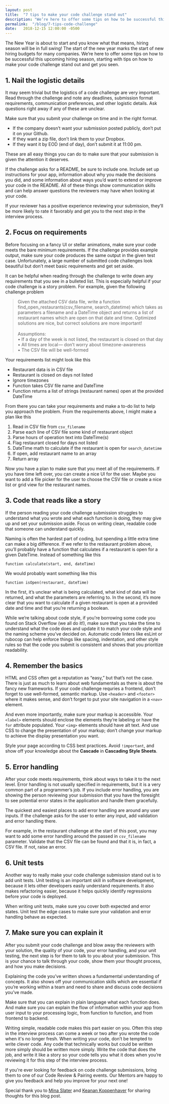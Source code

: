 ```yaml
---
layout: post
title:  "7 tips to make your code challenge stand out"
description: "We’re here to offer some tips on how to be successful this upcoming hiring season, starting with tips on how to make your code challenge stand out and get you seen."
permalink:  "/blog/7-tips-code-challenge"
date:   2018-12-15 12:00:00 -0500
---
```


The New Year is about to start and you know what that means, hiring season will be in full swing! The start of the new year marks the start of new hiring budgets for many companies. We’re here to offer some tips on how to be successful this upcoming hiring season, starting with tips on how to make your code challenge stand out and get you seen.

## 1. Nail the logistic details
It may seem trivial but the logistics of a code challenge are very important. Read through the challenge and note any deadlines, submission format requirements, communication preferences, and other logistic details. Ask questions right away if any of these are unclear.

Make sure that you submit your challenge on time and in the right format. 
* If the company doesn’t want your submission posted publicly, don’t put it on your Github. 
* If they want a zip file, don’t link them to your Dropbox. 
* If they want it by EOD (end of day), don’t submit it at 11:00 pm. 

These are all easy things you can do to make sure that your submission is given the attention it deserves.

If the challenge asks for a README, be sure to include one. Include set up instructions for your app, information about why you made the decisions you did, and some information about ways you’d want to extend or improve your code in the README. All of these things show communication skills and can help answer questions the reviewers may have when looking at your code. 

If your reviewer has a positive experience reviewing your submission, they’ll be more likely to rate it favorably and get you to the next step in the interview process.

## 2. Focus on requirements
Before focusing on a fancy UI or stellar animations, make sure your code meets the bare minimum requirements. If the challenge provides example output, make sure your code produces the same output in the given test case. Unfortunately, a large number of submitted code challenges look beautiful but don’t meet basic requirements and get set aside.

It can be helpful when reading through the challenge to write down any requirements that you see in a bulleted list. This is especially helpful if your code challenge is a story problem. For example, given the following challenge problem

>Given the attached CSV data file, write a function find_open_restaurants(csv_filename, search_datetime) which takes as parameters a filename and a DateTime object and returns a list of restaurant names which are open on that date and time. Optimized solutions are nice, but correct solutions are more important! <br/><br/>
    Assumptions:<br/>
     • If a day of the week is not listed, the restaurant is closed on that day <br/>
     • All times are local — don’t worry about timezone-awareness<br/>
     • The CSV file will be well-formed

Your requirements list might look like this
* Restaurant data is in CSV file
* Restaurant is closed on days not listed
* Ignore timezones
* Function takes CSV file name and DateTime
* Function returns a list of strings (restaurant names) open at the provided DateTime

From there you can take your requirements and make a to-do list to help you approach the problem. From the requirements above, I might make a plan like this
1. Read in CSV file from `csv_filename`
2. Parse each line of CSV file some kind of restaurant object
3. Parse hours of operation text into DateTime(s)
4. Flag restaurant closed for days not listed
5. DateTime math to calculate if the restaurant is open for `search_datetime`
6. If open, add restaurant name to an array
7. Return array

Now you have a plan to make sure that you meet all of the requirements. If you have time left over, you can create a nice UI for the user. Maybe you want to add a file picker for the user to choose the CSV file or create a nice list or grid view for the restaurant names. 

## 3. Code that reads like a story
If the person reading your code challenge submission struggles to understand what you wrote and what each function is doing, they may give up and set your submission aside. Focus on writing clean, readable code that someone can understand quickly. 

Naming is often the hardest part of coding, but spending a little extra time can make a big difference. If we refer to the restaurant problem above, you’ll probably have a function that calculates if a restaurant is open for a given DateTime. Instead of something like this
```
function calculate(start, end, dateTime)
```
We would probably want something like this
```
function isOpen(restaurant, dateTime)
```
In the first, it’s unclear what is being calculated, what kind of data will be returned, and what the parameters are referring to. In the second, it’s more clear that you want to calculate if a given restaurant is open at a provided date and time and that you’re returning a boolean.

While we’re talking about code style, if you're borrowing some code you found on Stack Overflow (we all do it!), make sure that you take the time to understand what the code does and update it to match your code style and the naming scheme you’ve decided on. Automatic code linters like esLint or rubocop can help enforce things like spacing, indentation, and other style rules so that the code you submit is consistent and shows that you prioritize readability.

## 4. Remember the basics
HTML and CSS often get a reputation as “easy,” but that’s not the case. There is just as much to learn about web fundamentals as there is about the fancy new frameworks. If your code challenge requries a frontend, don’t forget to use well-formed, semantic markup. Use `<header>` and `<footer>` where it makes sense, and don’t forget to put your site navigation in a `<nav>` element.

And even more importantly, make sure your markup is accessible. Your `<label>` elements should enclose the elements they’re labeling or have the `for` attribute populated. Your `<img>` elements should have alt text. And use CSS to change the presentation of your markup; don’t change your markup to achieve the display presentation you want.

Style your page according to CSS best practices. Avoid `!important`, and show off your knowledge about the **Cascade** in **Cascading Style Sheets**.

## 5. Error handling
After your code meets requirements, think about ways to take it to the next level. Error handling is not usually specified in requirements, but it is a very common part of a programmer’s job. If you include error handling, you are showing the person reviewing your submission that you have the foresight to see potential error states in the application and handle them gracefully. 

The quickest and easiest places to add error handling are around any user inputs. If the challenge asks for the user to enter any input, add validation and error handling there.

For example, in the restaurant challenge at the start of this post, you may want to add some error handling around the passed in `csv_filename` parameter. Validate that the CSV file can be found and that it is, in fact, a CSV file. If not, raise an error.

## 6. Unit tests
Another way to really make your code challenge submission stand out is to add unit tests. Unit testing is an important skill in software development, because it lets other developers easily understand requirements. It also makes refactoring easier, because it helps quickly identify regressions before your code is deployed.

When writing unit tests, make sure you cover both expected and error states. Unit test the edge cases to make sure your validation and error handling behave as expected.

## 7. Make sure you can explain it
After you submit your code challenge and blow away the reviewers with your solution, the quality of your code, your error handling, and your unit testing, the next step is for them to talk to you about your submission. This is your chance to talk through your code, show them your thought process, and how you make decisions. 

Explaining the code you’ve written shows a fundamental understanding of concepts. It also shows off your communication skills which are essential if you’re working within a team and need to share and discuss code decisions you’ve made. 

Make sure that you can explain in plain language what each function does. And make sure you can explain the flow of information within your app from user input to your processing logic, from function to function, and from frontend to backend. 

Writing simple, readable code makes this part easier on you. Often this step in the interview process can come a week or two after you wrote the code when it's no longer fresh. When writing your code, don’t be tempted to write clever code. Any code that technically works but could be written more simply should be written more simply. Write the code that does the job, and write it like a story so your code tells you what it does when you’re reviewing it for this step of the interview process.

If you're ever looking for feedback on code challenge submissions, bring them to one of our Code Review & Pairing events. Our Mentors are happy to give you feedback and help you improve for your next one!

Special thank you to [Mina Slater](https://twitter.com/minar528) and [Keanan Koppenhaver](https://twitter.com/KKoppenhaver) for sharing thoughts for this blog post.
